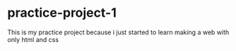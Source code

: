 # practice-project-1
This is my practice project because i just started to learn making a web with only html and css
